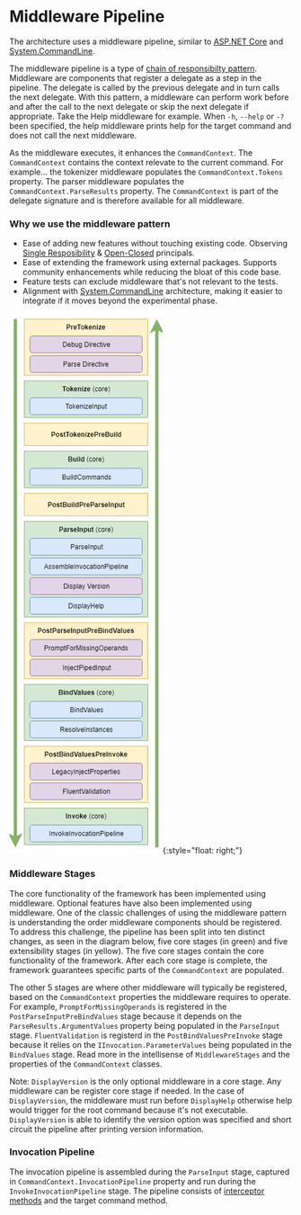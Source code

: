 # Middleware Pipeline

The architecture uses a middleware pipeline, similar to [ASP.NET Core](https://thomaslevesque.com/2018/03/27/understanding-the-asp-net-core-middleware-pipeline/) and [System.CommandLine](https://github.com/dotnet/command-line-api/wiki/How-To#middleware-pipeline).

The middleware pipeline is a type of [chain of responsibilty pattern](https://en.wikipedia.org/wiki/Chain-of-responsibility_pattern).  
Middleware are components that register a delegate as a step in the pipeline.  The delegate is called by the previous delegate and in turn calls the next delegate.  With this pattern, a middleware can perform work before and after the call to the next delegate or skip the next delegate if appropriate.  Take the Help middleware for example. When `-h`, `--help` or `-?` been specified, the help middleware prints help for the target command and does not call the next middleware.

As the middleware executes, it enhances the `CommandContext`.  The `CommandContext` contains the context relevate to the current command. For example... the tokenizer middleware populates the `CommandContext.Tokens` property.  The parser middleware populates the `CommandContext.ParseResults` property.  The `CommandContext` is part of the delegate signature and is therefore available for all middleware.

### Why we use the middleware pattern
* Ease of adding new features without touching existing code. Observing [Single Resposibility](https://en.wikipedia.org/wiki/Single_responsibility_principle) &  [Open-Closed](https://en.wikipedia.org/wiki/Open%E2%80%93closed_principle) principals.
* Ease of extending the framework using external packages. Supports community enhancements while reducing the bloat of this code base.
* Feature tests can exclude middleware that's not relevant to the tests.
* Alignment with [System.CommandLine](https://github.com/dotnet/command-line-api) architecture, making it easier to integrate if it moves beyond the experimental phase.

![Middleware](../diagrams/MiddlewarePipeline.png){:style="float: right;"}

### Middleware Stages
The core functionality of the framework has been implemented using middleware. Optional features have also been implemented using middleware. 
One of the classic challenges of using the middleware pattern is understanding the order middleware components should be registered. To address this challenge, the pipeline has been split into ten distinct changes, as seen in the diagram below, five core stages (in green) and five extensibility stages (in yellow). The five core stages contain the core functionality of the framework. After each core stage is complete, the framework guarantees specific parts of the `CommandContext` are populated.

The other 5 stages are where other middleware will typically be registered, based on the `CommandContext` properties the middleware requires to operate.  For example, `PromptForMissingOperands` is registered in the `PostParseInputPreBindValues` stage because it depends on the `ParseResults.ArgumentValues` property being populated in the `ParseInput` stage. `FluentValidation` is registerd in the `PostBindValuesPreInvoke` stage because it relies on the `IInvocation.ParameterValues` being populated in the `BindValues` stage.  Read more in the intellisense of `MiddlewareStages` and the properties of the `CommandContext` classes.

Note: `DisplayVersion` is the only optional middleware in a core stage. Any middleware can be register core stage if needed. In the case of `DisplayVersion`, the middleware must run before `DisplayHelp` otherwise help would trigger for the root command because it's not executable. `DisplayVersion` is able to identify the version option was specified and short circuit the pipeline after printing version information.


### Invocation Pipeline
The invocation pipeline is assembled during the `ParseInput` stage, captured in `CommandContext.InvocationPipeline` property and run during the `InvokeInvocationPipeline` stage. The pipeline consists of [interceptor methods](interceptors.md) and the target command method.